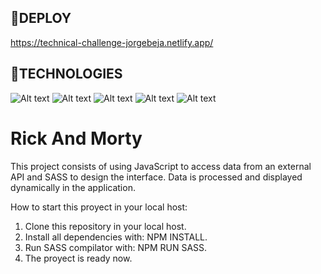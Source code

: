 ## **📌DEPLOY**

https://technical-challenge-jorgebeja.netlify.app/

## **📌TECHNOLOGIES**
![Alt text](../Technical_Challenge/assets/tec1.png)
![Alt text](../Technical_Challenge/assets/tec2.png)
![Alt text](../Technical_Challenge/assets/tec3.png)
![Alt text](../Technical_Challenge/assets/tec4.png)
![Alt text](../Technical_Challenge/assets/tec5.png)

# **Rick And Morty** 

This project consists of using JavaScript to access data from an external API and SASS to design the interface. 
Data is processed and displayed dynamically in the application.

How to start this proyect in your local host:

1. Clone this repository in your local host.
2. Install all dependencies with: NPM INSTALL.
3. Run SASS compilator with: NPM RUN SASS.
4. The proyect is ready now.


